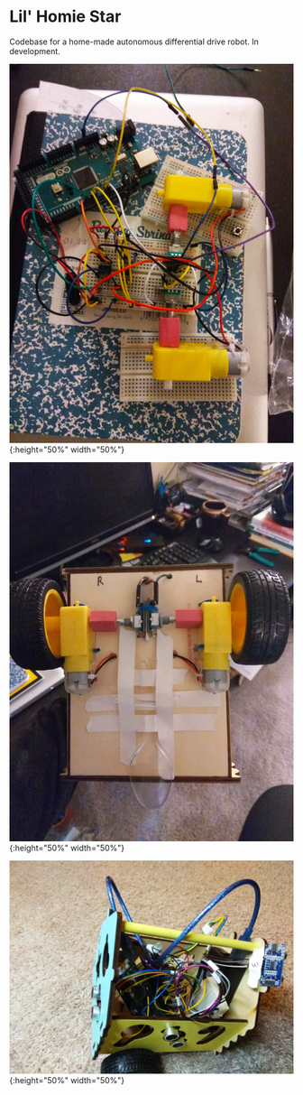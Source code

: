 # Lil' Homie Star

Codebase for a home-made autonomous differential drive robot. In development.

![wheel_setup](/images/2020-07-12_13-04-00_468.jpg){:height="50%" width="50%"}

![wheels_on](/images/2020-07-12_13-03-58_402.jpg){:height="50%" width="50%"}

![with_ultrasonic_sensors](/images/2020-07-12_13-03-54_217.jpg){:height="50%" width="50%"}
